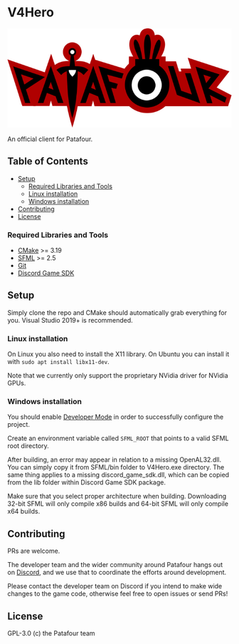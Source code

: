 # V4Hero

![Patafour logo](logo.png)

An official client for Patafour.

## Table of Contents

- [Setup](#setup)
  - [Required Libraries and Tools](#required-libraries-and-tools)
  - [Linux installation](#linux-installation)
  - [Windows installation](#windows-installation)
- [Contributing](#contributing)
- [License](#license)

### Required Libraries and Tools

 * [CMake](https://cmake.org/download/) >= 3.19
 * [SFML](https://www.sfml-dev.org/download.php) >= 2.5
 * [Git](https://git-scm.com/downloads)
 * [Discord Game SDK](https://dl-game-sdk.discordapp.net/2.5.6/discord_game_sdk.zip)
 
## Setup

Simply clone the repo and CMake should automatically grab everything for you. Visual Studio 2019+ is recommended.

### Linux installation

On Linux you also need to install the X11 library. On Ubuntu you can install it with `sudo apt install libx11-dev`.

Note that we currently only support the proprietary NVidia driver for NVidia GPUs.

### Windows installation

You should enable [Developer Mode](https://docs.microsoft.com/en-us/windows/apps/get-started/enable-your-device-for-development) in order to successfully configure the project.

Create an environment variable called `SFML_ROOT` that points to a valid SFML root directory.

After building, an error may appear in relation to a missing OpenAL32.dll. You can simply copy it from SFML/bin folder to V4Hero.exe directory. The same thing applies to a missing discord_game_sdk.dll, which can be copied from the lib folder within Discord Game SDK package.

Make sure that you select proper architecture when building. Downloading 32-bit SFML will only compile x86 builds and 64-bit SFML will only compile x64 builds.


## Contributing

PRs are welcome.

The developer team and the wider community around Patafour hangs out on [Discord](https://discord.gg/dawfDyM), 
and we use that to coordinate the efforts around development. 

Please contact the developer team on Discord if you intend to make wide changes to the game code, otherwise feel free to open issues or send PRs!


## License

GPL-3.0 (c) the Patafour team
